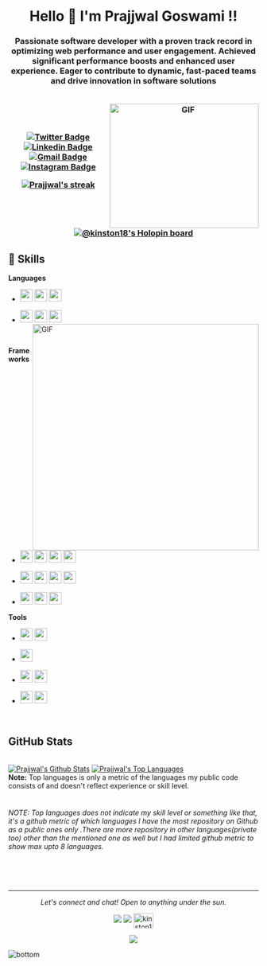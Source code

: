 <h1 align="center">Hello 👋 I'm Prajjwal Goswami !!</h1> 
<h3 align="center">Passionate software developer with a proven track record in optimizing web performance and user engagement. Achieved significant performance boosts and enhanced user experience. Eager to contribute to dynamic, fast-paced teams and drive innovation in software solutions<br> 
<br/>   

<img align="right" alt="GIF" src="https://user-images.githubusercontent.com/74038190/212749447-bfb7e725-6987-49d9-ae85-2015e3e7cc41.gif" height="250px" width="300px" />  <br>
<br/>

[![Twitter Badge](https://img.shields.io/badge/-@PrajjwalGoswami-1ca0f1?style=flat-square&labelColor=1ca0f1&logo=twitter&logoColor=white&link=https://twitter.com/kinston_18)](https://twitter.com/kinston_18)
[![Linkedin Badge](https://img.shields.io/badge/-PrajjwalGoswami-blue?style=flat-square&logo=Linkedin&logoColor=white&link=https://www.linkedin.com/in/prajjwal-goswami-b817571bb/)](https://www.linkedin.com/in/prajjwal-goswami-b817571bb/)
[![Gmail Badge](https://img.shields.io/badge/-mr.prajjwalji@gmail.com-c14438?style=flat-square&logo=Gmail&logoColor=white&link=mailto:mr.prajjwalji@gmail.com)](mailto:mr.prajjwalji@gmail.com)
[![Instagram Badge](https://img.shields.io/badge/-PrajjwalGoswami-purple?style=flat-square&logo=Instagram&logoColor=white&link=https://www.instagram.com/kinston_18/?hl=en)](https://www.instagram.com/kinston_18/?hl=en)
    
<p align="center">
    <a href="https://github.com/kinston18/github-readme-streak-stats">
        <img title="🔥 Get streak stats for your profile at git.io/streak-stats" alt="Prajjwal's streak" src="https://github-readme-streak-stats.herokuapp.com/?user=kinston18&theme=black-ice&hide_border=true&stroke=0000&background=060A0CD0"/>       
</a>    
</p>

 


[![@kinston18's Holopin board](https://holopin.io/api/user/board?user=kinston18)](https://holopin.io/@kinston18)

## 💼 Skills

**Languages**


* <img src="https://img.shields.io/badge/C-00599C?style=for-the-badge&logo=c&logoColor=white" height=25> <img src="https://img.shields.io/badge/Python-FFD43B?style=for-the-badge&logo=python&logoColor=blue" height=25> <img src ="https://img.shields.io/badge/c++%20-%2300599C.svg?&style=for-the-badge&logo=c%2B%2B&logoColor=white" height=25> 

* <img src ="https://img.shields.io/badge/html5%20-%23E34F26.svg?&style=for-the-badge&logo=html5&logoColor=white" height=25> <img src ="https://img.shields.io/badge/css3%20-%231572B6.svg?&style=for-the-badge&logo=css3&logoColor=white" height=25> <img src="https://camo.githubusercontent.com/d423cf12cc9ec53976db472d8844305e3f324418/68747470733a2f2f696d672e736869656c64732e696f2f62616467652f2d4a6176615363726970742d626c61636b3f7374796c653d666c61742d737175617265266c6f676f3d6a617661736372697074" height=25><img align="right" alt="GIF" src="https://miro.medium.com/max/875/1*Urc28sbnORGOW5oyohQ06g.gif" width="455px" />  

<br>

**Frameworks**

* <img src="https://img.shields.io/badge/MongoDB-4EA94B?style=for-the-badge&logo=mongodb&logoColor=white" height=25> <img src="https://img.shields.io/badge/Express.js-000000?style=for-the-badge&logo=express&logoColor=white" height=25> <img src="https://img.shields.io/badge/React-20232A?style=for-the-badge&logo=react&logoColor=61DAFB" height=25> <img src="https://img.shields.io/badge/Node.js-339933?style=for-the-badge&logo=nodedotjs&logoColor=white" height=25>

* <img src="https://img.shields.io/badge/Android-%234ea94b.svg?&style=for-the-badge&logo=Android&logoColor=white" height=25> <img src="https://camo.githubusercontent.com/6713ecbc89eb90c005464de60a106596475e1587/68747470733a2f2f696d672e736869656c64732e696f2f62616467652f646a616e676f2532302d2532333039324532302e7376673f267374796c653d666f722d7468652d6261646765266c6f676f3d646a616e676f266c6f676f436f6c6f723d7768697465" height=25> <img src="https://camo.githubusercontent.com/cd4f83dc0bba9fa02525d7a6b1993fd883b3d713/68747470733a2f2f696d672e736869656c64732e696f2f62616467652f666c61736b2532302d2532333030302e7376673f267374796c653d666f722d7468652d6261646765266c6f676f3d666c61736b266c6f676f436f6c6f723d7768697465" height=25> <img src="https://img.shields.io/badge/Numpy-777BB4?style=for-the-badge&logo=numpy&logoColor=white" height=25> 
 
* <img src="https://camo.githubusercontent.com/e3c72ff8c616617254d1b5303370700edfdb9942/68747470733a2f2f696d672e736869656c64732e696f2f62616467652f626f6f7473747261702532302d2532333536334437432e7376673f267374796c653d666f722d7468652d6261646765266c6f676f3d626f6f747374726170266c6f676f436f6c6f723d7768697465" height=25> <img src="https://camo.githubusercontent.com/6ce7b11ba5b6b3933921ffe85e01f993c54da51b/68747470733a2f2f696d672e736869656c64732e696f2f62616467652f73716c6974652d2532333037343035652e7376673f267374796c653d666f722d7468652d6261646765266c6f676f3d73716c697465266c6f676f436f6c6f723d7768697465" height=25> <img src="https://img.shields.io/badge/Tailwind_CSS-38B2AC?style=for-the-badge&logo=tailwind-css&logoColor=white" height=25>





**Tools**


* <img src="https://img.shields.io/badge/PyCharm-000000.svg?&style=for-the-badge&logo=PyCharm&logoColor=white" height=25> <img src="https://img.shields.io/badge/Nginx-009639?style=for-the-badge&logo=nginx&logoColor=white" height=25>
* <img src="https://img.shields.io/badge/Visual_Studio_Code-0078D4?style=for-the-badge&logo=visual%20studio%20code&logoColor=white" height=25>
* <img src="https://img.shields.io/badge/GitHub-100000?style=for-the-badge&logo=github&logoColor=white" height=25> <img src="https://img.shields.io/badge/GitLab-330F63?style=for-the-badge&logo=gitlab&logoColor=white" height=25>

* <img src="https://img.shields.io/badge/Adobe%20Illustrator-FF9A00?style=for-the-badge&logo=adobe%20illustrator&logoColor=white" height=25> <img src="https://img.shields.io/badge/-Hackerrank-2EC866?style=for-the-badge&logo=HackerRank&logoColor=white" height=25>



<br>


 ## GitHub Stats 

 <br/>
<a href="https://github.com/kinston18/github-readme-stats"><img alt="Prajjwal's Github Stats" src="https://github-readme-stats.vercel.app/api?username=kinston18&show_icons=true&count_private=true&theme=react&hide_border=true&bg_color=0D1117" /></a>
  <a href="https://github.com/kinston18/github-readme-stats"><img alt="Prajjwal's Top Languages" src="https://github-readme-stats.vercel.app/api/top-langs/?username=kinston18&langs_count=8&count_private=true&layout=compact&theme=react&hide_border=true&bg_color=0D1117" /></a>
  <br/>
  <b>Note:</b> Top languages is only a metric of the languages my public code consists of and doesn't reflect experience or skill level.

<br/>
<br/>
 <h6>NOTE: Top languages does not indicate my skill level or something like that, it's a github metric of which languages I have the most repository on Github as a public ones only .There are more repository in other languages(private too) other than the mentioned one as well but I had limited github metric to show max upto 8 languages. </h3>

<br><br>
<hr>
<p align="center">
   <i>Let's connect and chat! Open to anything under the sun.</i>
  <p align="center">
    <a href="https://twitter.com/kinston_18" alt="Twitter"><img src="https://raw.githubusercontent.com/jayehernandez/jayehernandez/3f5402efef9a0ae89211a6e04609558e862ca616/readme/twitter-fill.svg"></a>
    <a href="https://www.linkedin.com/in/prajjwal-goswami-b817571bb/" alt="Linkedin"><img src="https://raw.githubusercontent.com/jayehernandez/jayehernandez/3f5402efef9a0ae89211a6e04609558e862ca616/readme/linkedin-fill.svg"></a>
   <a href="mailto:mr.prajjwaljigmail.com" alt="Contact me"></a>
   <a href="https://leetcode.com/u/kinston18/" target="blank"><img align="center" src="https://user-images.githubusercontent.com/36547915/97088991-45da5d00-1652-11eb-900f-80d106540f4f.png" alt="kinston18" height="30" width="40" />
   </a>
  </p>
  <p align="center">  
     <img align="center" src="https://komarev.com/ghpvc/?username=kinston18">   </p>
  

<img src="https://raw.githubusercontent.com/jayehernandez/jayehernandez/dcd7447c179f5a1131590b6ccba2223e879ab655/readme/bottom.svg" alt="bottom">


